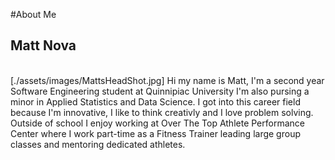 #About Me
<br />
## Matt Nova
<br />
[./assets/images/MattsHeadShot.jpg]
Hi my name is Matt, I'm a second year Software Engineering student at Quinnipiac University I'm also pursing a minor in Applied Statistics and Data Science. I got into this career field because I'm innovative, I like to think creativly and I love problem solving. Outside of school I enjoy working at Over The Top Athlete Performance Center where I work part-time as a Fitness Trainer leading large group classes and mentoring dedicated athletes.
